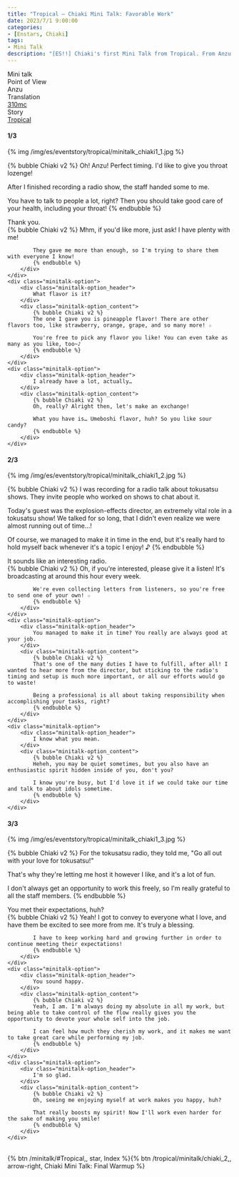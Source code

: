 ```yaml
---
title: "Tropical – Chiaki Mini Talk: Favorable Work"
date: 2023/7/1 9:00:00
categories:
- [Enstars, Chiaki]
tags:
- Mini Talk
description: "[ES!!] Chiaki's first Mini Talk from Tropical. From Anzu's POV."
---
```

<div class="three-wrapper" style="--storyColor:#5ac189;--storyColor-rgb:90,193,137;--storyColor-h:147.4;--storyColor-s:45.4%;--storyColor-l:55.5%;">
    <div class="info-area">
        <div class="info">
            <div class="info-item characters">
                <div class="label">
                    Mini talk
                </div>
                <div class="value">
								<a href="/categories/Enstars/Chiaki" character="Chiaki"></a>
                </div>
            </div>
            <div class="info-item one">
                <div class="label">
                    Point of View
                </div>
                <div class="value">
                    Anzu
                </div>
            </div>
            <div class="info-item two">
                <div class="label">
                    Translation
                </div>
                <div class="value">
                    <a href="/about">310mc</a>
                </div>
            </div>
            <div class="info-item three">
                <div class="label">
                   Story
                </div>
                <div class="value">
                    <a href="/tropical">Tropical</a>
                </div>
            </div>
        </div>
    </div>
</div>

<!-- more -->

#### <div mt="rare"></div> 1/3

{% img /img/es/eventstory/tropical/minitalk_chiaki1_1.jpg %}

{% bubble Chiaki v2 %}
Oh! Anzu! Perfect timing. I'd like to give you throat lozenge!

After I finished recording a radio show, the staff handed some to me.

You have to talk to people a lot, right? Then you should take good care of your health, including your throat!
{% endbubble %}

<div class="minitalk" character="Anzu">
    <div class="minitalk-option">
        <div class="minitalk-option_header">
            Thank you.
        </div>
        <div class="minitalk-option_content">
            {% bubble Chiaki v2 %}
            Mhm, if you'd like more, just ask! I have plenty with me!

            They gave me more than enough, so I'm trying to share them with everyone I know!
			{% endbubble %}
        </div>
    </div>
    <div class="minitalk-option">
        <div class="minitalk-option_header">
            What flavor is it?
        </div>
        <div class="minitalk-option_content">
            {% bubble Chiaki v2 %}
            The one I gave you is pineapple flavor! There are other flavors too, like strawberry, orange, grape, and so many more! ☆

            You're free to pick any flavor you like! You can even take as many as you like, too~♪
			{% endbubble %}
        </div>
    </div>
    <div class="minitalk-option">
        <div class="minitalk-option_header">
            I already have a lot, actually…
        </div>
        <div class="minitalk-option_content">
            {% bubble Chiaki v2 %}
            Oh, really? Alright then, let's make an exchange!

            What you have is… Umeboshi flavor, huh? So you like sour candy?
			{% endbubble %}
        </div>
    </div>
</div>

#### <div mt="rare"></div> 2/3

{% img /img/es/eventstory/tropical/minitalk_chiaki1_2.jpg %}

{% bubble Chiaki v2 %}
I was recording for a radio talk about tokusatsu shows. They invite people who worked on shows to chat about it.

Today's guest was the explosion-effects director, an extremely vital role in a tokusatsu show! We talked for so long, that I didn't even realize we were almost running out of time…!

Of course, we managed to make it in time in the end, but it's really hard to hold myself back whenever it's a topic I enjoy! ♪
{% endbubble %}

<div class="minitalk" character="Anzu">
    <div class="minitalk-option">
        <div class="minitalk-option_header">
            It sounds like an interesting radio.
        </div>
        <div class="minitalk-option_content">
            {% bubble Chiaki v2 %}
            Oh, if you're interested, please give it a listen! It's broadcasting at around this hour every week.

            We're even collecting letters from listeners, so you're free to send one of your own! ☆
			{% endbubble %}
        </div>
    </div>
    <div class="minitalk-option">
        <div class="minitalk-option_header">
            You managed to make it in time? You really are always good at your job.
        </div>
        <div class="minitalk-option_content">
            {% bubble Chiaki v2 %}
            That's one of the many duties I have to fulfill, after all! I wanted to hear more from the director, but sticking to the radio's timing and setup is much more important, or all our efforts would go to waste!

            Being a professional is all about taking responsibility when accomplishing your tasks, right?
			{% endbubble %}
        </div>
    </div>
    <div class="minitalk-option">
        <div class="minitalk-option_header">
            I know what you mean.
        </div>
        <div class="minitalk-option_content">
            {% bubble Chiaki v2 %}
            Heheh, you may be quiet sometimes, but you also have an enthusiastic spirit hidden inside of you, don't you?

            I know you're busy, but I'd love it if we could take our time and talk to about idols sometime.
			{% endbubble %}
        </div>
    </div>
</div>

#### <div mt="rare"></div> 3/3

{% img /img/es/eventstory/tropical/minitalk_chiaki1_3.jpg %}

{% bubble Chiaki v2 %}
For the tokusatsu radio, they told me, "Go all out with your love for tokusatsu!"

That's why they're letting me host it however I like, and it's a lot of fun.

I don't always get an opportunity to work this freely, so I'm really grateful to all the staff members.
{% endbubble %}

<div class="minitalk" character="Anzu">
    <div class="minitalk-option">
        <div class="minitalk-option_header">
          You met their expectations, huh?
        </div>
        <div class="minitalk-option_content">
            {% bubble Chiaki v2 %}
            Yeah! I got to convey to everyone what I love, and have them be excited to see more from me. It's truly a blessing.

            I have to keep working hard and growing further in order to continue meeting their expectations!
			{% endbubble %}
        </div>
    </div>
    <div class="minitalk-option">
        <div class="minitalk-option_header">
            You sound happy.
        </div>
        <div class="minitalk-option_content">
            {% bubble Chiaki v2 %}
            Yeah, I am. I'm always doing my absolute in all my work, but being able to take control of the flow really gives you the opportunity to devote your whole self into the job.

            I can feel how much they cherish my work, and it makes me want to take great care while performing my job.
			{% endbubble %}
        </div>
    </div>
    <div class="minitalk-option">
        <div class="minitalk-option_header">
            I'm so glad.
        </div>
        <div class="minitalk-option_content">
            {% bubble Chiaki v2 %}
            Oh, seeing me enjoying myself at work makes you happy, huh?

            That really boosts my spirit! Now I'll work even harder for the sake of making you smile!
			{% endbubble %}
        </div>
    </div>
</div>
<br>
<div toc>{% btn /minitalk/#Tropical,, star, Index %}{% btn /tropical/minitalk/chiaki_2,, arrow-right, Chiaki Mini Talk: Final Warmup %}</div>
